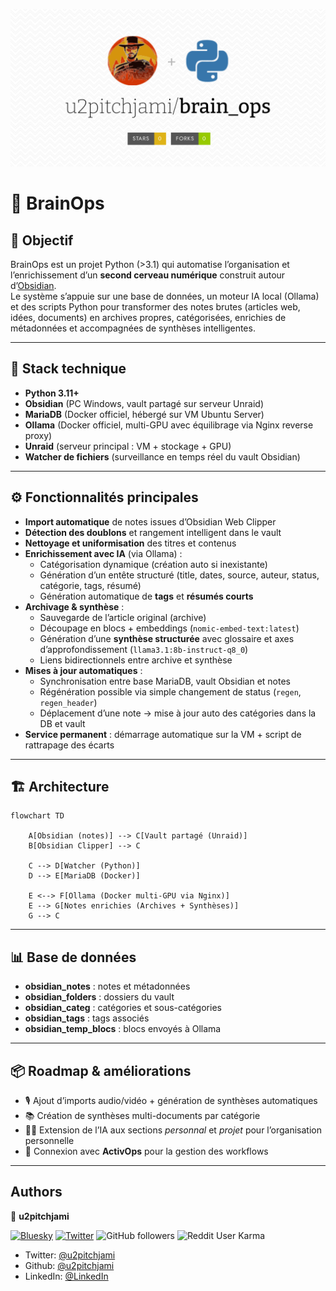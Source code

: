 ![Projet Logo](brain_ops.svg)

# 🧠 BrainOps

## 🚀 Objectif
BrainOps est un projet Python (>3.1) qui automatise l’organisation et l’enrichissement d’un **second cerveau numérique** construit autour d’[Obsidian](https://obsidian.md).  
Le système s’appuie sur une base de données, un moteur IA local (Ollama) et des scripts Python pour transformer des notes brutes (articles web, idées, documents) en archives propres, catégorisées, enrichies de métadonnées et accompagnées de synthèses intelligentes.

---

## 🧰 Stack technique
- **Python 3.11+**
- **Obsidian** (PC Windows, vault partagé sur serveur Unraid)
- **MariaDB** (Docker officiel, hébergé sur VM Ubuntu Server)
- **Ollama** (Docker officiel, multi-GPU avec équilibrage via Nginx reverse proxy)
- **Unraid** (serveur principal : VM + stockage + GPU)
- **Watcher de fichiers** (surveillance en temps réel du vault Obsidian)

---

## ⚙️ Fonctionnalités principales
- **Import automatique** de notes issues d’Obsidian Web Clipper  
- **Détection des doublons** et rangement intelligent dans le vault  
- **Nettoyage et uniformisation** des titres et contenus  
- **Enrichissement avec IA** (via Ollama) :
  - Catégorisation dynamique (création auto si inexistante)
  - Génération d’un entête structuré (title, dates, source, auteur, status, catégorie, tags, résumé)
  - Génération automatique de **tags** et **résumés courts**
- **Archivage & synthèse** :
  - Sauvegarde de l’article original (archive)
  - Découpage en blocs + embeddings (`nomic-embed-text:latest`)
  - Génération d’une **synthèse structurée** avec glossaire et axes d’approfondissement (`llama3.1:8b-instruct-q8_0`)
  - Liens bidirectionnels entre archive et synthèse
- **Mises à jour automatiques** :
  - Synchronisation entre base MariaDB, vault Obsidian et notes
  - Régénération possible via simple changement de status (`regen`, `regen_header`)
  - Déplacement d’une note → mise à jour auto des catégories dans la DB et vault
- **Service permanent** : démarrage automatique sur la VM + script de rattrapage des écarts

---

## 🏗️ Architecture

```mermaid
flowchart TD

    A[Obsidian (notes)] --> C[Vault partagé (Unraid)]
    B[Obsidian Clipper] --> C

    C --> D[Watcher (Python)]
    D --> E[MariaDB (Docker)]

    E <--> F[Ollama (Docker multi-GPU via Nginx)]
    E --> G[Notes enrichies (Archives + Synthèses)]
    G --> C

```
---

## 📊 Base de données
- **obsidian_notes** : notes et métadonnées  
- **obsidian_folders** : dossiers du vault  
- **obsidian_categ** : catégories et sous-catégories  
- **obsidian_tags** : tags associés  
- **obsidian_temp_blocs** : blocs envoyés à Ollama  

---

## 📦 Roadmap & améliorations
- 🎙️ Ajout d’imports audio/vidéo + génération de synthèses automatiques  
- 📚 Création de synthèses multi-documents par catégorie  
- 🧑‍💼 Extension de l’IA aux sections *personnal* et *projet* pour l’organisation personnelle  
- 🔗 Connexion avec **ActivOps** pour la gestion des workflows  

---

## Authors

👤 **u2pitchjami**

[![Bluesky](https://img.shields.io/badge/Bluesky-Follow-blue?logo=bluesky)](https://bsky.app/profile/u2pitchjami.bsky.social)
[![Twitter](https://img.shields.io/twitter/follow/u2pitchjami.svg?style=social)](https://twitter.com/u2pitchjami)
![GitHub followers](https://img.shields.io/github/followers/u2pitchjami)
![Reddit User Karma](https://img.shields.io/reddit/user-karma/combined/u2pitchjami)

* Twitter: [@u2pitchjami](https://twitter.com/u2pitchjami)
* Github: [@u2pitchjami](https://github.com/u2pitchjami)
* LinkedIn: [@LinkedIn](https://linkedin.com/in/thierry-beugnet-a7761672)
